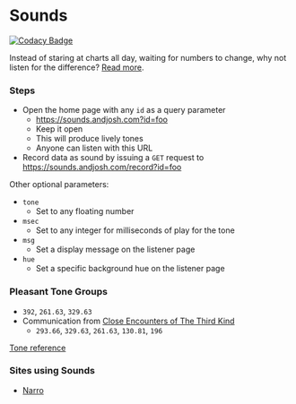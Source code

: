 Sounds
===
[![Codacy Badge](https://api.codacy.com/project/badge/Grade/656b8fd84df945279df806fdcd70ab65)](https://www.codacy.com/app/email_3/sounds?utm_source=github.com&amp;utm_medium=referral&amp;utm_content=andjosh/sounds&amp;utm_campaign=Badge_Grade)

Instead of staring at charts all day, waiting for numbers to change, why not listen for the difference? [Read more](http://www.andjosh.com/2015/02/17/analyzing-data-through-sound/).

### Steps
- Open the home page with any `id` as a query parameter
    - https://sounds.andjosh.com?id=foo
    - Keep it open 
    - This will produce lively tones
    - Anyone can listen with this URL
- Record data as sound by issuing a `GET` request to https://sounds.andjosh.com/record?id=foo

Other optional parameters:
- `tone`
    - Set to any floating number
- `msec`
    - Set to any integer for milliseconds of play for the tone
- `msg`
    - Set a display message on the listener page
- `hue`
    - Set a specific background hue on the listener page

### Pleasant Tone Groups
- `392`, `261.63`, `329.63`
- Communication from [Close Encounters of The Third Kind](http://www.ars-nova.com/Theory%20Q&A/Q35.html)
    - `293.66`, `329.63`, `261.63`, `130.81`, `196`

[Tone reference](http://www.phy.mtu.edu/~suits/notefreqs.html)

### Sites using Sounds
- [Narro](https://narro.co)
